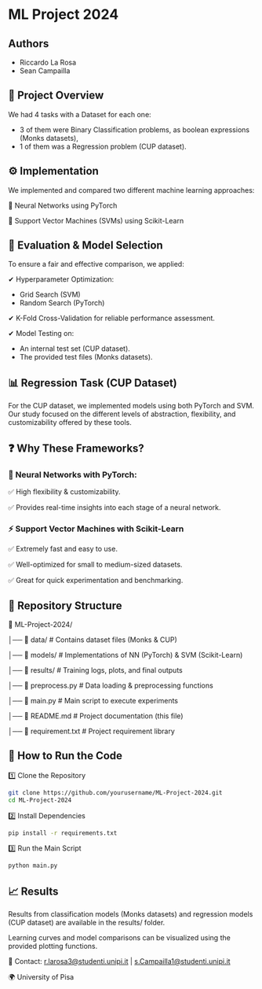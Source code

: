 # ML Project 2024
## Authors
- Riccardo La Rosa 
- Sean Campailla 


## 📌 Project Overview

We had 4 tasks with a Dataset for each one:

- 3 of them were Binary Classification problems, as boolean expressions (Monks datasets),
- 1 of them was a Regression problem (CUP dataset).
## ⚙️ Implementation
We implemented and compared two different machine learning approaches:

🔹 Neural Networks using  PyTorch

🔹 Support Vector Machines (SVMs) using Scikit-Learn


## 🔎 Evaluation & Model Selection
To ensure a fair and effective comparison, we applied:

✔ Hyperparameter Optimization:
- Grid Search (SVM)
- Random Search (PyTorch)

✔ K-Fold Cross-Validation for reliable performance assessment.

✔ Model Testing on:
- An internal test set (CUP dataset).
- The provided test files (Monks datasets).
## 📊 Regression Task (CUP Dataset)

For the CUP dataset, we implemented models using both PyTorch and SVM.
Our study focused on the different levels of abstraction, flexibility, and customizability offered by these tools.

## ❓ Why These Frameworks?
### 🧠 Neural Networks with PyTorch:
✅ High flexibility & customizability.

✅ Provides real-time insights into each stage of a neural network.

### ⚡ Support Vector Machines with Scikit-Learn
✅ Extremely fast and easy to use.

✅ Well-optimized for small to medium-sized datasets.

✅ Great for quick experimentation and benchmarking.



## 📂 Repository Structure
📂 ML-Project-2024/

│── 📁 data/             # Contains dataset files (Monks & CUP)

│── 📁 models/           # Implementations of NN (PyTorch) & SVM (Scikit-Learn)

│── 📁 results/          # Training logs, plots, and final outputs

│── 📜 preprocess.py     # Data loading & preprocessing functions

│── 📜 main.py           # Main script to execute experiments

│── 📜 README.md         # Project documentation (this file)

│── 📜 requirement.txt   # Project requirement library

## 🚀 How to Run the Code
1️⃣ Clone the Repository

```bash
git clone https://github.com/yourusername/ML-Project-2024.git
cd ML-Project-2024
```
2️⃣ Install Dependencies
```bash
pip install -r requirements.txt
```
3️⃣ Run the Main Script
```bash
python main.py
```
## 📈 Results
Results from classification models (Monks datasets) and regression models (CUP dataset) are available in the results/ folder.

Learning curves and model comparisons can be visualized using the provided plotting functions.

📩 Contact: r.larosa3@studenti.unipi.it | s.Campailla1@studenti.unipi.it 

🌍 University of Pisa

